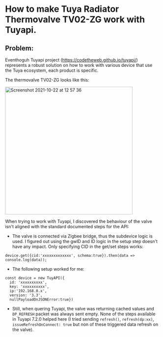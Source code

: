 # How to make Tuya Radiator Thermovalve TV02-ZG work with Tuyapi.

## Problem:
Eventhoguh Tuyapi project (https://codetheweb.github.io/tuyapi/) represents a robust solution on how to work with various device that use the Tuya ecosystem, each product is specific.

The thermovalve TV02-ZG looks like this:

<img width="415" alt="Screenshot 2021-10-22 at 12 57 36" src="https://user-images.githubusercontent.com/27240074/138442815-771b0cfc-7d77-4ff2-84b7-cd8c270d9e62.png">


When trying to work with Tuyapi, I discovered the behaviour of the valve isn't aligned with the standard documented steps for the API:
*	The valve is connected via Zigbee bridge, thus the subdevice logic is used. I figured out using the gwID and ID logic in the setup step doesn't have any impact. Only specifying CID in the get/set steps works:

`device.get({cid:'xxxxxxxxxxxxx', schema:true}).then(data => console.log(data));`
* The following setup worked for me:
```
const device = new TuyAPI({
  id: 'xxxxxxxxxx',
  key: 'xxxxxxxxxx',
  ip:'192.168.0.x',
  version: '3.3',
  nullPayloadOnJSONError:true})
```

* Still, when quering Tuyapi, the valve was returning cached values and `DP_REFRESH` packet was always sent empty. None of the steps available in Tuyapi 7.2.0 helped here (I tried sending `refresh()`, `refresh(dp:xx)`, `issueRefreshOnConnect: true` but non of these triggered data refresh on the valve).

